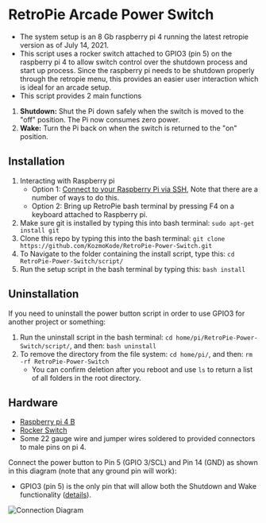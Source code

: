 # RetroPie Arcade Power Switch
* The system setup is an 8 Gb  raspberry pi 4 running the latest retropie version as of July 14, 2021.
* This script uses a rocker switch attached to GPIO3 (pin 5) on the raspberry pi 4 to allow switch control over the shutdown process and start up process. Since the raspberry pi needs to be shutdown properly through the retropie menu, this provides an easier user interaction which is ideal for an arcade setup. 
* This script provides 2 main functions
1. **Shutdown:** Shut the Pi down safely when the switch is moved to the "off" position. The Pi now consumes zero power.
2. **Wake:** Turn the Pi back on when the switch is returned to the "on" position.

## Installation

1. Interacting with Raspberry pi
    * Option 1: [Connect to your Raspberry Pi via SSH](https://www.raspberrypi.org/documentation/remote-access/ssh/), 
Note that there are a number of ways to do this. 
    * Option 2: Bring up RetroPie bash terminal by pressing F4 on a keyboard attached to Raspberry pi.  
2. Make sure git is installed by typing this into bash terminal: `sudo apt-get install git`
3. Clone this repo by typing this into the bash terminal: `git clone https://github.com/KozmoKode/RetroPie-Power-Switch.git`
4. To Navigate to the folder containing the install script, type this: `cd RetroPie-Power-Switch/script/`
5. Run the setup script in the bash terminal by typing this: `bash install`


## Uninstallation

If you need to uninstall the power button script in order to use GPIO3 for another project or something:

1. Run the uninstall script in the bash terminal: `cd home/pi/RetroPie-Power-Switch/script/`, and then: `bash uninstall`
2. To remove the directory from the file system: `cd home/pi/`, and then: `rm -rf RetroPie-Power-Switch`
    * You can confirm deletion after you reboot and use `ls` to return a list of all folders in the root directory.

## Hardware

* [Raspberry pi 4 B](https://www.amazon.com/Vilros-Raspberry-Complete-Desktop-Keyboard/dp/B08B1792CL/ref=sr_1_20?dchild=1&keywords=raspberry+pi+4+vilros&qid=1626292183&sr=8-20) 
* [Rocker Switch](https://www.amazon.com/DaierTek-Rocker-Switch-Household-Appliances/dp/B07S1MV462/ref=sr_1_13?crid=RHIY2XUYRN78&dchild=1&keywords=rocker+switch&qid=1626291624&sprefix=rocker+sw%2Caps%2C196&sr=8-13) 
* Some 22 gauge wire and jumper wires soldered to provided connectors to male pins on pi 4. 

Connect the power button to Pin 5 (GPIO 3/SCL) and Pin 14 (GND) as shown in this diagram (note that any ground pin will work):

* GPIO3 (pin 5) is the only pin that will allow both the Shutdown and Wake functionality ([details](https://pinout.xyz/pinout/i2c)).


![Connection Diagram](https://raw.githubusercontent.com/KozmoKode/RetroPie-Power-Switch/master/diagrams/powerbutton.png)
